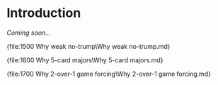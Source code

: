 # <a name="Introduction"> Introduction

_Coming soon..._

{file:1500 Why weak no-trump\Why weak no-trump.md}

{file:1600 Why 5-card majors\Why 5-card majors.md}

{file:1700 Why 2-over-1 game forcing\Why 2-over-1 game forcing.md}
